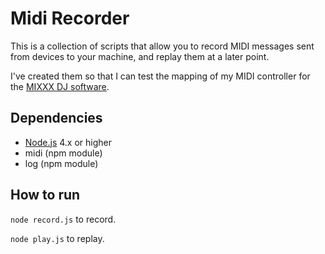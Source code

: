 Midi Recorder
=============
This is a collection of scripts that allow you to record MIDI messages sent from devices to your machine, and replay them at a later point.

I've created them so that I can test the mapping of my MIDI controller for the [MIXXX DJ software](http://www.mixxx.org).

Dependencies
------------
  - [Node.js](https://nodejs.org) 4.x or higher
  - midi (npm module)
  - log (npm module)

How to run
----------

`node record.js` to record.

`node play.js` to replay.